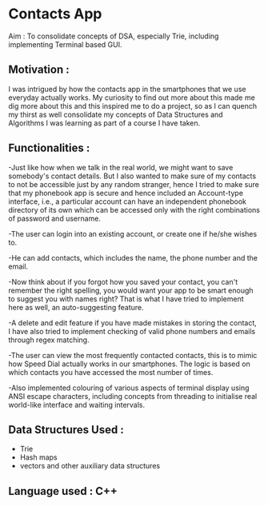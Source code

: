 # Contacts App
Aim : To consolidate concepts of DSA, especially Trie, including implementing Terminal based GUI. 

## Motivation :
I was intrigued by how the contacts app in the smartphones that we use everyday actually works. My curiosity to find out more about this made me dig more about this and this inspired me to do a project, so as I can quench my thirst as well consolidate my concepts of Data Structures and Algorithms I was learning as part of a course I have taken.

## Functionalities : 
-Just like how when we talk in the real world, we might want to save somebody's contact details. But I also wanted to make sure of my contacts to not be accessible just by any random stranger, hence I tried to make sure that my phonebook app is secure and hence included an Account-type interface, i.e., a particular account can have an independent phonebook directory of its own which can be accessed only with the right combinations of password and username.

-The user can login into an existing account, or create one if he/she wishes to. 

-He can add contacts, which includes the name, the phone number and the email.

-Now think about if you forgot how you saved your contact, you can't remember the right spelling, you would want your app to be smart enough to suggest you with names right? That is what I have tried to implement here as well, an auto-suggesting feature.

-A delete and edit feature if you have made mistakes in storing the contact, I have also tried to implement checking of valid phone numbers and emails through regex matching.

-The user can view the most frequently contacted contacts, this is to mimic how Speed Dial actually works in our smartphones. The logic is based on which contacts you have accessed the most number of times.

-Also implemented colouring of various aspects of terminal display using ANSI escape characters, including concepts from threading to initialise real world-like interface and waiting intervals.

## Data Structures Used :
- Trie 
- Hash maps
- vectors and other auxiliary data structures

## Language used : C++


